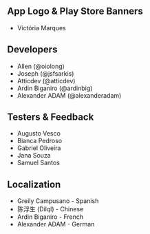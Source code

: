 ## App Logo & Play Store Banners
- Victória Marques

## Developers
- Allen (@oiolong)
- Joseph (@jsfsarkis)
- Atticdev (@atticdev)
- Ardin Biganiro (@ardinbig)
- Alexander ADAM (@alexanderadam)

## Testers & Feedback
- Augusto Vesco
- Bianca Pedroso
- Gabriel Oliveira
- Jana Souza
- Samuel Santos

## Localization
- Greily Campusano - Spanish
- 陈浮生 (Dilql) - Chinese
- Ardin Biganiro - French
- Alexander ADAM - German
